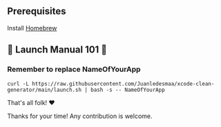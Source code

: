 ## Prerequisites ###
Install [Homebrew](https://brew.sh/)

## 🚀 Launch Manual 101 📱 ##

### Remember to replace NameOfYourApp

```
curl -L https://raw.githubusercontent.com/Juanledesmaa/xcode-clean-generator/main/launch.sh | bash -s -- NameOfYourApp
```

That's all folk! ❤

Thanks for your time! Any contribution is welcome.
